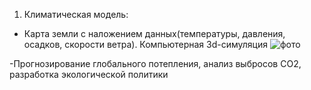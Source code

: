 1) Климатическая модель:
- Карта земли с наложением данных(температуры, давления, осадков, скорости ветра). Компьютерная 3d-симуляция
![фото](https://avatars.dzeninfra.ru/get-zen_doc/271828/pub_652543aa1632374263da85ff_652544fec095b8411a36bf37/scale_1200)

-Прогнозирование глобального потепления, анализ выбросов CO2, разработка экологической политики

